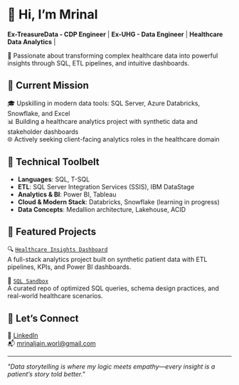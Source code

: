 # 👋 Hi, I’m Mrinal  
**Ex-TreasureData - CDP Engineer** | **Ex-UHG - Data Engineer** | **Healthcare Data Analytics** |

🎯 Passionate about transforming complex healthcare data into powerful insights through SQL, ETL pipelines, and intuitive dashboards.  

## 🚀 Current Mission
🎓 Upskilling in modern data tools: SQL Server, Azure Databricks, Snowflake, and Excel  
📊 Building a healthcare analytics project with synthetic data and stakeholder dashboards  
🌐 Actively seeking client-facing analytics roles in the healthcare domain  

## 🧠 Technical Toolbelt  
- **Languages**: SQL, T-SQL  
- **ETL**: SQL Server Integration Services (SSIS), IBM DataStage  
- **Analytics & BI**: Power BI, Tableau  
- **Cloud & Modern Stack**: Databricks, Snowflake (learning in progress)  
- **Data Concepts**: Medallion architecture, Lakehouse, ACID  

## 🧰 Featured Projects  
🔍 [`Healthcare Insights Dashboard`](https://github.com/yourusername/healthcare-dashboard)  
A full-stack analytics project built on synthetic patient data with ETL pipelines, KPIs, and Power BI dashboards.  

🧪 [`SQL Sandbox`](https://github.com/yourusername/sql-sandbox)  
A curated repo of optimized SQL queries, schema design practices, and real-world healthcare scenarios.

## 🤝 Let’s Connect  
💼 [LinkedIn](www.linkedin.com/in/mrinaljain95)    
📬 mrinaljain.worl@gmail.com  

---
_"Data storytelling is where my logic meets empathy—every insight is a patient’s story told better."_
